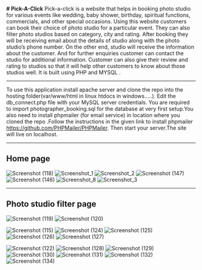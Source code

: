 
**# Pick-A-Click**
Pick-a-click is a website that helps in booking photo studio for various events like wedding, baby shower, birthday, spiritual functions, commercials, and other special occasions. Using this website customers can book their choice of photo studio for a particular event. They can also filter photo studios based on category, city and rating. After booking they will be receiving email about the details of studio along with the  photo studio’s phone number. On the other end, studio will receive the information about the customer. And for further enquiries customer can contact the studio for additional information. Customer can also give their review and rating to studios so that it will help other customers to know about those studios well.    It is built using PHP and MYSQL .

_________________________________________________________________________________________________________________________________________________________________________


To use this application install apache server and clone the repo into the hosting folder(var/www/html in linux htdocs in windows.....). Edit the db_connect.php file with your MySQL server credentials. You are required to import photographer_booking.sql  for the database at very first setup.You also need to install phpmailer (for email service) in location where you cloned the repo .Follow the instructions in the given link to install phpmailer https://github.com/PHPMailer/PHPMailer. Then start your server.The site will live on localhost.

_________________________________________________________________________________________________________________________________________________________________________

## Home page 

![Screenshot (118)](https://user-images.githubusercontent.com/83118499/120799542-7ecd9f00-c55c-11eb-956f-fff89537b6a6.png)
![Screenshot_1](https://user-images.githubusercontent.com/83118499/122635431-8a46cb80-d101-11eb-8459-3eb0283276a8.png)
![Screenshot_2](https://user-images.githubusercontent.com/83118499/122635456-a9455d80-d101-11eb-9bcb-9d4060831475.png)
![Screenshot (147)](https://user-images.githubusercontent.com/83118499/122635399-5a97c380-d101-11eb-8731-bc2845a99cf9.png)
![Screenshot (146)](https://user-images.githubusercontent.com/83118499/122635406-62576800-d101-11eb-9757-f6fb69c90057.png)
![Screenshot_8](https://user-images.githubusercontent.com/83118499/122635755-4785f300-d103-11eb-866e-dfee18b650c3.png)
![Screenshot_3](https://user-images.githubusercontent.com/83118499/122633717-99288080-d0f7-11eb-8f40-7b7d2d8349eb.png)


____________________________________________________________________________________________________________________________________________________
## Photo studio filter page
![Screenshot (119)](https://user-images.githubusercontent.com/83118499/120800115-3662b100-c55d-11eb-82d2-5616e588f4d0.png)
![Screenshot (120)](https://user-images.githubusercontent.com/83118499/120799131-ef27f080-c55b-11eb-9a02-07fc91fe998c.png)



![Screenshot (115)](https://user-images.githubusercontent.com/83118499/120800133-3cf12880-c55d-11eb-8d72-75fe3fc9ab0d.png)
![Screenshot (124)](https://user-images.githubusercontent.com/83118499/120800173-467a9080-c55d-11eb-9df8-b15eb4e49bdd.png)
![Screenshot (125)](https://user-images.githubusercontent.com/83118499/120800196-4c707180-c55d-11eb-9446-387e0c301ec9.png)
![Screenshot (126)](https://user-images.githubusercontent.com/83118499/120801635-09af9900-c55f-11eb-8a99-ef70ba5b5f4f.png)
![Screenshot (127)](https://user-images.githubusercontent.com/83118499/120801619-04524e80-c55f-11eb-802e-1bb6d1cd3607.png)

![Screenshot (122)](https://user-images.githubusercontent.com/83118499/120801737-2d72df00-c55f-11eb-8aec-95a7ac815c30.png)
![Screenshot (128)](https://user-images.githubusercontent.com/83118499/120801750-31066600-c55f-11eb-98b1-932c4c8b9d3e.png)
![Screenshot (129)](https://user-images.githubusercontent.com/83118499/120801754-32379300-c55f-11eb-88be-0b95fe13da47.png)
![Screenshot (130)](https://user-images.githubusercontent.com/83118499/120801759-32d02980-c55f-11eb-858c-795bbbf7d303.png)
![Screenshot (131)](https://user-images.githubusercontent.com/83118499/120801763-34015680-c55f-11eb-88ad-b9630ea846fa.png)
![Screenshot (132)](https://user-images.githubusercontent.com/83118499/120801808-48455380-c55f-11eb-92dd-8f25c34f7d01.png)
![Screenshot (134)](https://user-images.githubusercontent.com/83118499/120802513-23051500-c560-11eb-8e30-a991dfc497ff.png)



